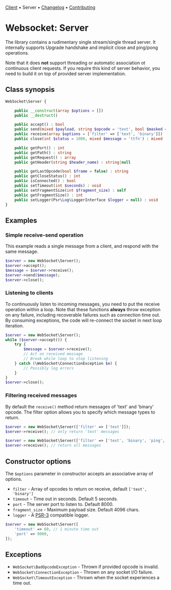 [Client](Client.md) • Server • [Changelog](Changelog.md) • [Contributing](Contributing.md)

# Websocket: Server

The library contains a rudimentary single stream/single thread server.
It internally supports Upgrade handshake and implicit close and ping/pong operations.

Note that it does **not** support threading or automatic association ot continuous client requests.
If you require this kind of server behavior, you need to build it on top of provided server implementation.

##  Class synopsis

```php
WebSocket\Server {

    public __construct(array $options = [])
    public __destruct()

    public accept() : bool
    public send(mixed $payload, string $opcode = 'text', bool $masked = true) : void
    public receive(array $options = ['filter' => ['text', 'binary']]) : ?string
    public close(int $status = 1000, mixed $message = 'ttfn') : mixed

    public getPort() : int
    public getPath() : string
    public getRequest() : array
    public getHeader(string $header_name) : string|null

    public getLastOpcode(bool $frame = false) : string
    public getCloseStatus() : int
    public isConnected() : bool
    public setTimeout(int $seconds) : void
    public setFragmentSize(int $fragment_size) : self
    public getFragmentSize() : int
    public setLogger(Psr\Log\LoggerInterface $logger = null) : void
}
```

## Examples

### Simple receive-send operation

This example reads a single message from a client, and respond with the same message.

```php
$server = new WebSocket\Server();
$server->accept();
$message = $server->receive();
$server->send($message);
$server->close();
```

### Listening to clients

To continuously listen to incoming messages, you need to put the receive operation within a loop.
Note that these functions **always** throw exception on any failure, including recoverable failures such as connection time out.
By consuming exceptions, the code will re-connect the socket in next loop iteration.

```php
$server = new WebSocket\Server();
while ($server->accept()) {
    try {
        $message = $server->receive();
        // Act on received message
        // Break while loop to stop listening
    } catch (\WebSocket\ConnectionException $e) {
        // Possibly log errors
    }
}
$server->close();
```

### Filtering received messages

By default the `receive()` method return messages of 'text' and 'binary' opcode.
The filter option allows you to specify which message types to return.

```php
$server = new WebSocket\Server(['filter' => ['text']]);
$server->receive(); // only return 'text' messages

$server = new WebSocket\Server(['filter' => ['text', 'binary', 'ping', 'pong', 'close']]);
$server->receive(); // return all messages
```

## Constructor options

The `$options` parameter in constructor accepts an associative array of options.

* `filter` - Array of opcodes to return on receive, default `['text', 'binary']`
* `timeout` - Time out in seconds. Default 5 seconds.
* `port` - The server port to listen to. Default 8000.
* `fragment_size` - Maximum payload size. Default 4096 chars.
* `logger` - A [PSR-3](https://www.php-fig.org/psr/psr-3/) compatible logger.

```php
$server = new WebSocket\Server([
    'timeout' => 60, // 1 minute time out
    'port' => 9000,
]);
```

## Exceptions

* `WebSocket\BadOpcodeException` - Thrown if provided opcode is invalid.
* `WebSocket\ConnectionException` - Thrown on any socket I/O failure.
* `WebSocket\TimeoutException` - Thrown when the socket experiences a time out.
